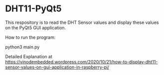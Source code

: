 # DHT11-PyQt5

This respository is to read the DHT Sensor values and display these values on the PyQt5 GUI application.

How to run the program:

python3 main.py

Detailed Explanation at https://vinodembedded.wordpress.com/2020/10/21/how-to-display-dht11-sensor-values-on-gui-application-in-raspberry-pi/
